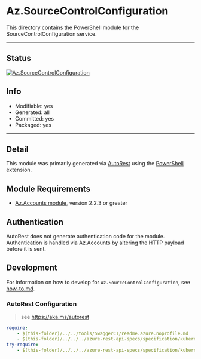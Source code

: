 <!-- region Generated -->
# Az.SourceControlConfiguration
This directory contains the PowerShell module for the SourceControlConfiguration service.

---
## Status
[![Az.SourceControlConfiguration](https://img.shields.io/powershellgallery/v/Az.SourceControlConfiguration.svg?style=flat-square&label=Az.SourceControlConfiguration "Az.SourceControlConfiguration")](https://www.powershellgallery.com/packages/Az.SourceControlConfiguration/)

## Info
- Modifiable: yes
- Generated: all
- Committed: yes
- Packaged: yes

---
## Detail
This module was primarily generated via [AutoRest](https://github.com/Azure/autorest) using the [PowerShell](https://github.com/Azure/autorest.powershell) extension.

## Module Requirements
- [Az.Accounts module](https://www.powershellgallery.com/packages/Az.Accounts/), version 2.2.3 or greater

## Authentication
AutoRest does not generate authentication code for the module. Authentication is handled via Az.Accounts by altering the HTTP payload before it is sent.

## Development
For information on how to develop for `Az.SourceControlConfiguration`, see [how-to.md](how-to.md).
<!-- endregion -->

### AutoRest Configuration
> see https://aka.ms/autorest

``` yaml
require:
    - $(this-folder)/../../tools/SwaggerCI/readme.azure.noprofile.md
    - $(this-folder)/../../../azure-rest-api-specs/specification/kubernetesconfiguration/resource-manager/readme.md
try-require:
    - $(this-folder)/../../../azure-rest-api-specs/specification/kubernetesconfiguration/resource-manager/readme.powershell.md
```
